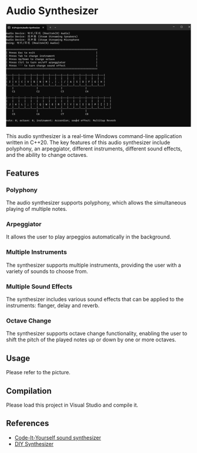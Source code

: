 # Audio Synthesizer 

![Synthesizer screen shot](./pics/synth-pic.png)

This audio synthesizer is a real-time Windows command-line application written in C++20. 
The key features of this audio synthesizer include polyphony, an arpeggiator, different instruments, different sound effects, and the ability to change octaves.

## Features

### Polyphony

The audio synthesizer supports polyphony, which allows the simultaneous playing of multiple notes. 

### Arpeggiator

It allows the user to play arpeggios automatically in the background.

### Multiple Instruments

The synthesizer supports multiple instruments, providing the user with a variety of sounds to choose from.

### Multiple Sound Effects

The synthesizer includes various sound effects that can be applied to the instruments: flanger, delay and reverb.

### Octave Change

The synthesizer supports octave change functionality, enabling the user to shift the pitch of the played notes up or down by one or more octaves. 

## Usage
Please refer to the picture.

## Compilation
Please load this project in Visual Studio and compile it.

## References
- [Code-It-Yourself sound synthesizer](https://github.com/OneLoneCoder/synth/tree/master)
- [DIY Synthesizer](https://blog.demofox.org/diy-synthesizer/)